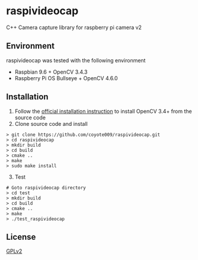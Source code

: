 # raspivideocap
C++ Camera capture library for raspberry pi camera v2

## Environment
raspivideocap was tested with the following environment
- Raspbian 9.6 + OpenCV 3.4.3
- Raspberry Pi OS Bullseye + OpenCV 4.6.0

## Installation
1. Follow the [official installation instruction](https://docs.opencv.org/3.4.3/d7/d9f/tutorial_linux_install.html) to install OpenCV 3.4+ from the source code
2. Clone source code and install
```
> git clone https://github.com/coyote009/raspivideocap.git
> cd raspivideocap
> mkdir build
> cd build
> cmake ..
> make
> sudo make install
```
3. Test
```
# Goto raspivideocap directory
> cd test
> mkdir build
> cd build
> cmake ..
> make
> ./test_raspivideocap
```

## License
[GPLv2](https://www.gnu.org/licenses/old-licenses/gpl-2.0.html)

